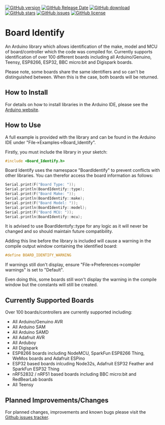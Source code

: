 [![GitHub version](https://img.shields.io/github/release/MattFryer/Board_Identify.svg)](https://github.com/MattFryer/Board_Identify/releases/latest)
[![GitHub Release Date](https://img.shields.io/github/release-date/MattFryer/Board_Identify.svg)](https://github.com/MattFryer/Board_Identify/releases/latest)
[![GitHub download](https://img.shields.io/github/downloads/MattFryer/Board_Identify/total.svg)](https://github.com/MattFryer/Board_Identify/releases/latest)
[![GitHub stars](https://img.shields.io/github/stars/MattFryer/Board_Identify.svg)](https://github.com/MattFryer/Board_Identify/stargazers)
[![GitHub issues](https://img.shields.io/github/issues/MattFryer/Board_Identify.svg)](https://github.com/MattFryer/Board_Identify/issues)
[![GitHub license](https://img.shields.io/github/license/MattFryer/Board_Identify.svg)](https://github.com/MattFryer/Board_Identify/blob/master/LICENSE)

# Board Identify
An Arduino library which allows identification of the make, model and MCU of board/controller which the code was compiled for. Currently supports identification of over 100 different boards including all Arduino/Genuino, Teensy, ESP8266, ESP32, BBC micro:bit and Digispark boards.

Please note, some boards share the same identifiers and so can't be distinguished between. When this is the case, both boards will be returned.

## How to Install
For details on how to install libraries in the Arduino IDE, please see the [Arduino website](https://www.arduino.cc/en/Guide/Libraries).

## How to Use
A full example is provided with the library and can be found in the Arduino IDE under "File->Examples->Board_Identify".

Firstly, you must include the library in your sketch:
```cpp
#include <Board_Identify.h>
```

Board Identify uses the namespace "BoardIdentify" to prevent conflicts with other libraries. You can therefor access the board information as follows:
```cpp
Serial.print(F("Board Type: "));
Serial.println(BoardIdentify::type); 
Serial.print(F("Board Make: "));
Serial.println(BoardIdentify::make); 
Serial.print(F("Board Model: "));
Serial.println(BoardIdentify::model); 
Serial.print(F("Board MCU: "));
Serial.println(BoardIdentify::mcu); 
```
It is advised to use BoardIdentofy::type for any logic as it will never be changed and so should maintain future compatibility. 

Adding this line before the library is included will cause a warning in the compile output window containing the identified board:
```cpp
#define BOARD_IDENTIFY_WARNING
```
If warnings still don't display, ensure "File->Preferences->compiler warnings" is set to "Default".

Even doing this, some boards still won't display the warning in the compile window but the constants will still be created.

## Currently Supported Boards
Over 100 boards/controllers are currently supported including:

* All Arduino/Genuino AVR 
* All Arduino SAM
* All Arduino SAMD
* All Adafruit AVR
* All Arduboy
* All Digispark
* ESP8266 boards including NodeMCU, SparkFun ESP8266 Thing, WeMos boards and Adafruit ESPino
* ESP32 based boards inlcuding Node32s, Adafruit ESP32 Feather and SparkFun ESP32 Thing
* nRF52832 / nRF51 based boards including BBC micro:bit and RedBearLab boards
* All Teensy

## Planned Improvements/Changes
For planned changes, improvements and known bugs please visit the [Github issues tracker](https://github.com/MattFryer/Board_Identify/issues).
